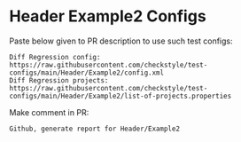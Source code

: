 # Header Example2 Configs
Paste below given to PR description to use such test configs:
```
Diff Regression config: https://raw.githubusercontent.com/checkstyle/test-configs/main/Header/Example2/config.xml
Diff Regression projects: https://raw.githubusercontent.com/checkstyle/test-configs/main/Header/Example2/list-of-projects.properties
```
Make comment in PR:
```
Github, generate report for Header/Example2
```

